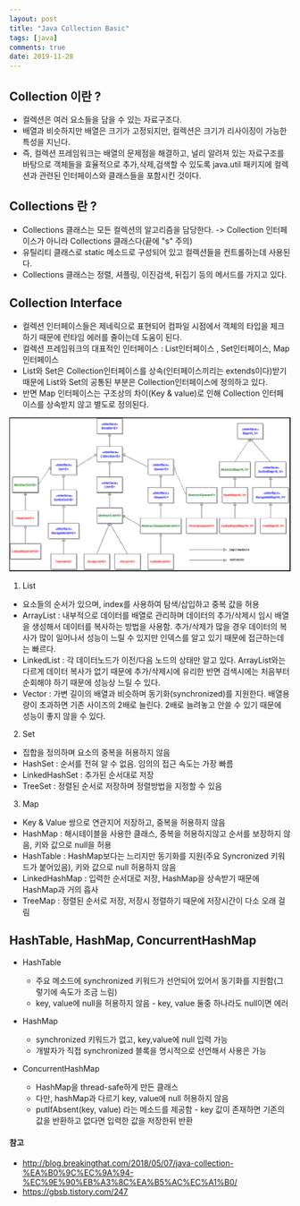 ```yaml
---
layout: post 
title: "Java Collection Basic"
tags: [java]
comments: true
date: 2019-11-28
---
```



## Collection 이란 ?
- 컬렉션은 여러 요소들을 담을 수 있는 자료구조다.
- 배열과 비슷하지만 배열은 크기가 고정되지만, 컬렉션은 크기가 리사이징이 가능한 특성을 지닌다.
- 즉, 컬렉션 프레임워크는 배열의 문제점을 해결하고, 널리 알려져 있는 자료구조를 바탕으로 객체들을 효율적으로 추가,삭제,검색할 수 있도록 java.util 패키지에 컬렉션과 관련된 인터페이스와 클래스들을 포함시킨 것이다.

## Collections 란 ?
- Collections 클래스는 모든 컬렉션의 알고리즘을 담당한다. -> Collection 인터페이스가 아니라 Collections 클래스다(끝에 "s" 주의)
- 유틸리티 클래스로 static 메소드로 구성되어 있고 컬렉션들을 컨트롤하는데 사용된다.
- Collections 클래스는 정렬, 셔플링, 이진검색, 뒤집기 등의 메서드를 가지고 있다.

## Collection Interface
- 컬렉션 인터페이스들은 제네릭으로 표현되어 컴파일 시점에서 객체의 타입을 체크하기 때문에 런타임 에러를 줄이는데 도움이 된다.
- 컬렉션 프레임워크의 대표적인 인터페이스 : List인터페이스 , Set인터페이스, Map인터페이스
- List와 Set은 Collection인터페이스를 상속(인터페이스끼리는 extends이다)받기 때문에 List와 Set의 공통된 부분은 Collection인터페이스에 정의하고 있다.
- 반면 Map 인터페이스는 구조상의 차이(Key & value)로 인해 Collection 인터페이스를 상속받지 않고 별도로 정의된다.

![collection](/assets/posts/20191122/java_collection.png)

1. List
- 요소들의 순서가 있으며, index를 사용하여 탐색/삽입하고 중복 값을 허용
- ArrayList : 내부적으로 데이터를 배열로 관리하며 데이터의 추가/삭제시 임시 배열을 생성해서 데이터를 복사하는 방법을 사용함. 추가/삭제가 많을 경우 데이터의 복사가 많이 일어나서 성능이 느릴 수 있지만 인덱스를 알고 있기 때문에 접근하는데는 빠르다.
- LinkedList : 각 데이터노드가 이전/다음 노드의 상태만 알고 있다. ArrayList와는 다르게 데이터 복사가 없기 때문에 추가/삭제시에 유리한 반면 검색시에는 처음부터 순회해야 하기 때문에 성능상 느릴 수 있다.
- Vector : 가변 길이의 배열과 비슷하며 동기화(synchronized)를 지원한다. 배열용량이 초과하면 기존 사이즈의 2배로 늘린다. 2배로 늘려놓고 안쓸 수 있기 때문에 성능이 좋지 않을 수 있다.

2. Set
- 집합을 정의하며 요소의 중복을 허용하지 않음
- HashSet : 순서를 전혀 알 수 없음. 임의의 접근 속도는 가장 빠름
- LinkedHashSet : 추가된 순서대로 저장
- TreeSet : 정렬된 순서로 저장하며 정렬방법을 지정할 수 있음

3. Map
- Key & Value 쌍으로 연관지어 저장하고, 중복을 허용하지 않음
- HashMap : 해시테이블을 사용한 클래스, 중복을 허용하지않고 순서를 보장하지 않음, 키와 값으로 null을 허용
- HashTable : HashMap보다는 느리지만 동기화를 지원(주요 Syncronized 키워드가 붙어있음), 키와 값으로 null 허용하지 않음
- LinkedHashMap : 입력한 순서대로 저장, HashMap을 상속받기 때문에 HashMap과 거의 흡사
- TreeMap : 정렬된 순서로 저장, 저장시 정렬하기 때문에 저장시간이 다소 오래 걸림

## HashTable, HashMap, ConcurrentHashMap
* HashTable
  - 주요 메소드에 synchronized 키워드가 선언되어 있어서 동기화를 지원함(그렇기에 속도가 조금 느림)
  - key, value에 null을 허용하지 않음 - key, value 둘중 하나라도 null이면 에러

* HashMap
  - synchronized 키워드가 없고, key,value에 null 입력 가능
  - 개발자가 직접 synchronized 블록을 명시적으로 선언해서 사용은 가능

* ConcurrentHashMap
  - HashMap을 thread-safe하게 만든 클래스
  - 다만, hashMap과 다르기 key, value에 null 허용하지 않음
  - putIfAbsent(key, value) 라는 메소드를 제공함 - key 값이 존재하면 기존의 값을 반환하고 없다면 입력한 값을 저장한뒤 반환 


#### 참고 
- <http://blog.breakingthat.com/2018/05/07/java-collection-%EA%B0%9C%EC%9A%94-%EC%9E%90%EB%A3%8C%EA%B5%AC%EC%A1%B0/>
- <https://gbsb.tistory.com/247>